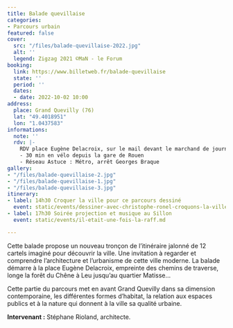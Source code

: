 ```yaml
---
title: Balade quevillaise
categories:
- Parcours urbain
featured: false
cover:
  src: "/files/balade-quevillaise-2022.jpg"
  alt: ''
  legend: Zigzag 2021 ©MaN - le Forum
booking:
  link: https://www.billetweb.fr/balade-quevillaise
  state: ''
  period: ''
  dates:
  - date: 2022-10-02 10:00
address:
  place: Grand Quevilly (76)
  lat: "49.4018951"
  lon: "1.0437583"
informations:
  note: ''
  rdv: |-
    RDV place Eugène Delacroix, sur le mail devant le marchand de journaux
    - 30 min en vélo depuis la gare de Rouen
    - Réseau Astuce : Métro, arrêt Georges Braque
gallery:
- "/files/balade-quevillaise-2.jpg"
- "/files/balade-quevillaise-1.jpg"
- "/files/balade-quevillaise-3.jpg"
itinerary:
- label: 14h30 Croquer la ville pour ce parcours dessiné
  event: static/events/dessiner-avec-christophe-ronel-croquons-la-ville.md
- label: 17h30 Soirée projection et musique au Sillon
  event: static/events/il-etait-une-fois-la-raff.md

---
```

Cette balade propose un nouveau tronçon de l’itinéraire jalonné de 12 cartels imaginé pour découvrir la ville. Une invitation à regarder et comprendre l’architecture et l’urbanisme de cette ville moderne. La balade démarre à la place Eugène Delacroix, empreinte des chemins de traverse, longe la forêt du Chêne à Leu jusqu’au quartier Matisse…

Cette partie du parcours met en avant Grand Quevilly dans sa dimension contemporaine, les différentes formes d’habitat, la relation aux espaces publics et à la nature qui donnent à la ville sa qualité urbaine.

**Intervenant :** Stéphane Rioland, architecte.